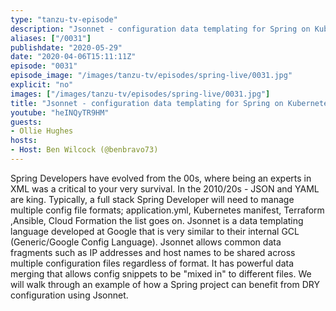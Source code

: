 ```yaml
---
type: "tanzu-tv-episode"
description: "Jsonnet - configuration data templating for Spring on Kubernetes"
aliases: ["/0031"]
publishdate: "2020-05-29"
date: "2020-04-06T15:11:11Z"
episode: "0031"
episode_image: "/images/tanzu-tv/episodes/spring-live/0031.jpg"
explicit: "no"
images: ["/images/tanzu-tv/episodes/spring-live/0031.jpg"]
title: "Jsonnet - configuration data templating for Spring on Kubernetes"
youtube: "heINQyTR9HM"
guests: 
- Ollie Hughes
hosts: 
- Host: Ben Wilcock (@benbravo73)
---
```


Spring Developers have evolved from the 00s, where being an experts in XML was a critical to your very survival. In the 2010/20s - JSON and YAML are king. Typically, a full stack Spring Developer will need to manage multiple config file formats; application.yml, Kubernetes manifest, Terraform ,Ansible, Cloud Formation the list goes on. Jsonnet is a data templating language developed at Google that is very similar to their internal GCL (Generic/Google Config Language). Jsonnet allows common data fragments such as IP addresses and host names to be shared across multiple configuration files regardless of format. It has powerful data merging that allows config snippets to be "mixed in" to different files. We will walk through an example of how a Spring project can benefit from DRY configuration using Jsonnet.

 

